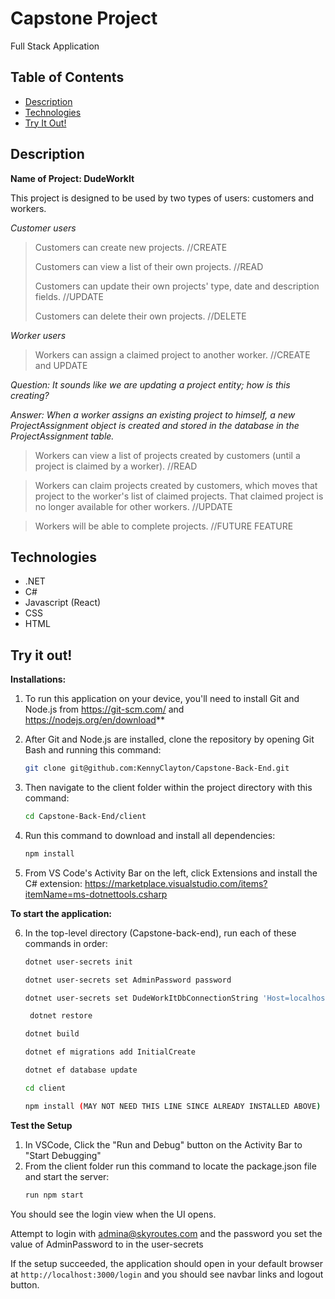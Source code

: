 # Capstone Project
Full Stack Application

## Table of Contents
- [Description](#description)
- [Technologies](#technologies)
- [Try It Out!](#try-it-out)


## Description
**Name of Project: DudeWorkIt**

This project is designed to be used by two types of users: customers and workers.

_Customer users_

> Customers can create new projects. //CREATE
> 
> Customers can view a list of their own projects. //READ
> 
> Customers can update their own projects' type, date and description fields. //UPDATE
> 
> Customers can delete their own projects. //DELETE


_Worker users_

> Workers can assign a claimed project to another worker. //CREATE and UPDATE

_Question: It sounds like we are updating a project entity; how is this creating?_

_Answer: When a worker assigns an existing project to himself, a new _ProjectAssignment_ object is created and stored in the database in the ProjectAssignment table._

> Workers can view a list of projects created by customers (until a project is claimed by a worker). //READ

> Workers can claim projects created by customers, which moves that project to the worker's list of claimed projects. That claimed project is no longer available for other workers. //UPDATE

> Workers will be able to complete projects. //FUTURE FEATURE




## Technologies
- .NET
- C#
- Javascript (React)
- CSS
- HTML


## Try it out!

**Installations:**

1. To run this application on your device, you'll need to install Git and Node.js from https://git-scm.com/ and https://nodejs.org/en/download**

2. After Git and Node.js are installed, clone the repository by opening Git Bash and running this command:
    ```bash
    git clone git@github.com:KennyClayton/Capstone-Back-End.git
    ```

3. Then navigate to the client folder within the project directory with this command:
    ```bash
    cd Capstone-Back-End/client
    ```

4. Run this command to download and install all dependencies:
    ```bash
    npm install
    ```

5. From VS Code's Activity Bar on the left, click Extensions and install the C# extension: https://marketplace.visualstudio.com/items?itemName=ms-dotnettools.csharp



**To start the application:**

6. In the top-level directory (Capstone-back-end), run each of these commands in order:
    ```bash
    dotnet user-secrets init
    ```
    
    ```bash
    dotnet user-secrets set AdminPassword password
    ```
    
    ```bash
    dotnet user-secrets set DudeWorkItDbConnectionString 'Host=localhost;Port=5432;Username=postgres;Password=password;Database=DudeWorkIt'
    ```

   ```bash
    dotnet restore
    ```

    ```bash
    dotnet build
    ```

    ```bash
    dotnet ef migrations add InitialCreate
    ```

    ```bash
    dotnet ef database update
    ```

    ```bash
    cd client
    ```

    ```bash
    npm install (MAY NOT NEED THIS LINE SINCE ALREADY INSTALLED ABOVE)
    ```

**Test the Setup**

1. In VSCode, Click the "Run and Debug" button on the Activity Bar to "Start Debugging"
2. From the client folder run this command to locate the package.json file and start the server:
    ```bash
    run npm start
    ``` 

You should see the login view when the UI opens.

Attempt to login with admina@skyroutes.com and the password you set the value of AdminPassword to in the user-secrets

If the setup succeeded, the application should open in your default browser at `http://localhost:3000/login` and you should see navbar links and logout button.

